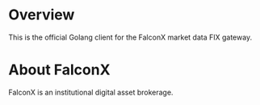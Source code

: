 # Overview
This is the official Golang client for the FalconX market data FIX gateway.


# About FalconX
FalconX is an institutional digital asset brokerage. 